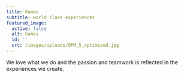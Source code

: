 ```yaml
---
title: Games
subtitle: world class experiences
featured_image:
  active: false
  alt: Games
  id: ''
  src: /images/uploads/OPM_5_optimised.jpg
---
```

We love what we do and the passion and teamwork is reflected in the experiences we create.
